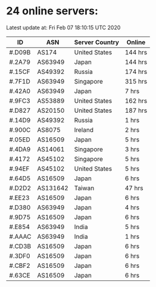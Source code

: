 # 24 online servers:

Latest update at: Fri Feb 07 18:10:15 UTC 2020

| ID | ASN | Server Country | Online |
| -- | --- | -------------- | ------ |
| #.D09B | AS174 | United States | 144 hrs |
| #.2A79 | AS63949 | Japan | 144 hrs |
| #.15CF | AS49392 | Russia | 174 hrs |
| #.7F1D | AS63949 | Singapore | 315 hrs |
| #.42A0 | AS63949 | Japan | 7 hrs |
| #.9FC3 | AS53889 | United States | 162 hrs |
| #.D827 | AS20150 | United States | 187 hrs |
| #.14D9 | AS49392 | Russia | 1 hrs |
| #.900C | AS8075 | Ireland | 2 hrs |
| #.05ED | AS16509 | Japan | 5 hrs |
| #.4DA9 | AS14061 | Singapore | 3 hrs |
| #.4172 | AS45102 | Singapore | 5 hrs |
| #.94EF | AS45102 | United States | 5 hrs |
| #.64D5 | AS16509 | Japan | 6 hrs |
| #.D2D2 | AS131642 | Taiwan | 47 hrs |
| #.EE23 | AS16509 | Japan | 6 hrs |
| #.D380 | AS63949 | Japan | 4 hrs |
| #.9D75 | AS16509 | Japan | 6 hrs |
| #.E854 | AS63949 | India | 5 hrs |
| #.AAAC | AS63949 | India | 1 hrs |
| #.CD3B | AS16509 | Japan | 6 hrs |
| #.3DF0 | AS16509 | Japan | 6 hrs |
| #.CBF2 | AS16509 | Japan | 6 hrs |
| #.63CE | AS16509 | Japan | 6 hrs |


